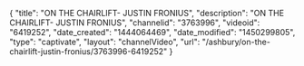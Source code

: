 {
    "title": "ON THE CHAIRLIFT- JUSTIN FRONIUS",
    "description": "ON THE CHAIRLIFT- JUSTIN FRONIUS",
    "channelid": "3763996",
    "videoid": "6419252",
    "date_created": "1444064469",
    "date_modified": "1450299805",
    "type": "captivate",
    "layout": "channelVideo",
    "url": "\/ashbury\/on-the-chairlift-justin-fronius\/3763996-6419252"
}